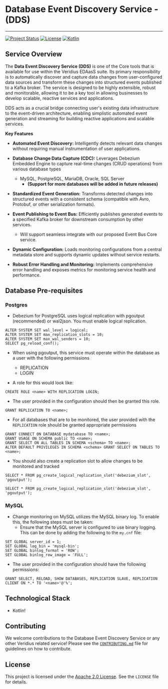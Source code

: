 # Database Event Discovery Service - (DDS)

---

[![Project Status](https://img.shields.io/badge/status-Development-yellow)](https://your-project-website.com/status)
[![License](https://img.shields.io/badge/License-Apache%202.0-blue.svg)](https://opensource.org/licenses/Apache-2.0)
[![Kotlin](https://img.shields.io/badge/Kotlin-v1.9+-orange.svg?style=flat&logo=kotlin)](https://kotlinlang.org/)

## Service Overview

The **Data Event Discovery Service (DDS)** is one of the Core tools that is available for use within the Veridius EDAasS
suite. Its primary
responsibility is to automatically discover and capture data changes from user-configured data sources and transform
these changes into structured events published to a Kafka broker. The service is designed to be highly extensible,
robust and monitorable, allowing it to be a key tool in allowing businesses to develop scalable, reactive services and
applications.

DDS acts as a crucial bridge connecting user's existing data infrastructure to the event-driven architecture,
enabling simplistic automated event generation and streaming for building reactive applications and scalable services.

**Key Features**

- **Automated Event Discovery:** Intelligently detects relevant data changes without requiring manual instrumentation of
  user applications.
- **Database Change Data Capture (CDC):** Leverages Debezium Embedded Engine to capture real-time changes (CRUD
  operations) from various database types
    - MySQL, PostgreSQL, MariaDB, Oracle, SQL Server
        - **(Support for more databases will be added in future releases)**

- **Standardized Event Generation:** Transforms detected changes into structured events with a consistent schema
  (compatible with Avro, Protobuf, or other serialization formats).
- **Event Publishing to Event Bus:** Efficiently publishes generated events to a specified Kafka broker for downstream
  consumption by other services.
    - Will support seamless integrate with our proposed Event Bus Core service.
- **Dynamic Configuration:** Loads monitoring configurations from a central metadata store and supports dynamic updates
  without service restarts.
- **Robust Error Handling and Monitoring:** Implements comprehensive error handling and exposes metrics for monitoring
  service health and performance.

## Database Pre-requisites

### Postgres

- Debezium for PostgreSQL uses logical replication with pgoutput (recommended) or wal2json. You must enable logical
  replication.

```
ALTER SYSTEM SET wal_level = logical;
ALTER SYSTEM SET max_replication_slots = 10;
ALTER SYSTEM SET max_wal_senders = 10;
SELECT pg_reload_conf();
```

- When using pgoutput, this service must operate within the database as a user with the following permissions
    - REPLICATION
    - LOGIN

- A role for this would look like:

```
CREATE ROLE <name> WITH REPLICATION LOGIN;
```

- The user provided in the configuration should then be granted this role.

```
GRANT REPLICATION TO <name>;
```

- For all databases that are to be monitored, the user provided with the `REPLICATION` role should be granted
  appropriate permissions

```
GRANT CONNECT ON DATABASE mydatabase TO <name>;
GRANT USAGE ON SCHEMA public TO <name>; 
GRANT SELECT ON ALL TABLES IN SCHEMA <schema> TO <name>;
ALTER DEFAULT PRIVILEGES IN SCHEMA <schema> GRANT SELECT ON TABLES TO <name>;
```

- You should also create a replication slot to allow changes to be monitored and tracked

```
SELECT * FROM pg_create_logical_replication_slot('debezium_slot', 'pgoutput');
```

```
SELECT * FROM pg_create_logical_replication_slot('debezium_slot', 'pgoutput');
```

### MySQL

- Change monitoring on MySQL utilizes the MySQL binary log. To enable this, the following steps must be taken:
    - Ensure that the MySQL server is configured to use binary logging. This can be done by adding the following to the
      `my.cnf` file:

```
SET GLOBAL server_id = 1;
SET GLOBAL log_bin = 'mysql-bin';
SET GLOBAL binlog_format = 'ROW';
SET GLOBAL binlog_row_image = 'FULL';
```

- The user provided in the configuration should have the following permissions:

```
GRANT SELECT, RELOAD, SHOW DATABASES, REPLICATION SLAVE, REPLICATION CLIENT ON *.* TO '<name>'@'%';
```

## Technological Stack

- Kotlin!

## Contributing

We welcome contributions to the Database Event Discovery Service or any other Veridius related service! Please see
the [`CONTRIBUTING.md`](CONTRIBUTING.md) file for guidelines on how to contribute.

## License

This project is licensed under the [Apache 2.0 License](LICENSE). See the `LICENSE` file for details.
